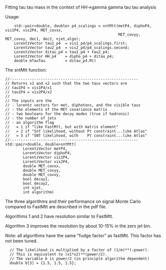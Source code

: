 
Fitting tau tau mass in the context of HH->gamma gamma tau tau analysis

Usage:
```
    std::pair<double, double> p4_scalings = sntMtt(metP4, diphoP4, vis1P4, vis2P4, MET_covxx,
                                                   MET_covyy, MET_covxy, dec1, dec2, njet,algo);
    LorentzVector tau1_p4  = vis1_p4/p4_scalings.first;
    LorentzVector tau2_p4  = vis2_p4/p4_scalings.second;
    LorentzVector ditau_p4 = tau1_p4 + tau2_p4;
    LorentzVector HH_p4    = dipho_p4 + ditau_p4;
    double mTauTau         = ditau_p4.M()
```
The sntMtt function:
```
//----------------------------------------------------------
// Returns x1 and x2 such that the two taus vectors are
// tau1P4 = vis1P4/x1
// tau1P4 = vis2P4/x2
//
// The inputs are the
// - lorentz vectors for met, diphotons, and the visible taus
// - the elements of the MET covariance matrix
// - two booleans for the decay modes (true if hadronic)
// - the number of jets
// - an algorithm flag
//   = 1 if "like FastMtt, but with matrix element"
//   = 2 if "SnT likelihood, without Pt constraint...like Atlas"
//   = 3 if "SNT likelihood, with    Pt constraint...like Atlas"
//----------------------------------------------------------
std::pair<double, double>sntMtt(
        LorentzVector metP4,
        LorentzVector diphoP4,
        LorentzVector vis1P4,
        LorentzVector vis2P4,
        double MET_covxx,
        double MET_covyy,
        double MET_covxy,
        bool decay1,
        bool decay2,
        int njet,
        int algorithm)
```
The three algorithms and their performance on signal Monte Carlo compared to FastMtt are described in the pdf file. 

Algorithms 1 and 2 have resolution similar to FastMtt.

Algorithm 3 improves the resolution by about 10-15% in the zero jet bin.

Note: all algorithms have the same "fudge factor" as fastMtt.  This factor has not been tuned.

```
  // The likelihood is multiplied by a factor of (1/m)**(-power).
  // This is equivalent to (x1*x2)**(power/2).
  // The variable b is power/2 (in principle algorithm dependent)
  double b[3] = {1.5, 1.5, 1.5};
```


